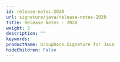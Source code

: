 ```yaml
---
id: release-notes-2020
url: signature/java/release-notes-2020
title: Release Notes - 2020
weight: 3
description: ""
keywords: 
productName: GroupDocs.Signature for Java
hideChildren: False
---
```

